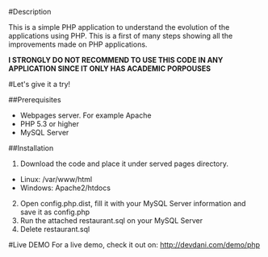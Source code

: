 #Description

This is a simple PHP application to understand the evolution of the applications using PHP. This is a first of many steps showing all the improvements made on PHP applications.

**I STRONGLY DO NOT RECOMMEND TO USE THIS CODE IN ANY APPLICATION SINCE IT ONLY HAS ACADEMIC PORPOUSES**

#Let's give it a try!

##Prerequisites
* Webpages server. For example Apache
* PHP 5.3 or higher
* MySQL Server

##Installation
1. Download the code and place it under served pages directory.
  *  Linux: /var/www/html
  *  Windows: Apache2/htdocs
2. Open config.php.dist, fill it with your MySQL Server information and save it as config.php
3. Run the attached restaurant.sql on your MySQL Server
4. Delete restaurant.sql

#Live DEMO
For a live demo, check it out on: http://devdani.com/demo/php
